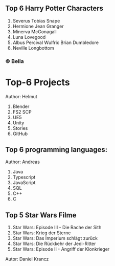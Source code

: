 ## Top 6 Harry Potter Characters
1. Severus Tobias Snape
2. Hermione Jean Granger
3. Minerva McGonagall
4. Luna Lovegood
5. Albus Percival Wulfric Brian Dumbledore
6. Neville Longbottom
### © Bella

# Top-6 Projects
Author: Helmut
1. Blender
2. FS2 SCP
3. UE5
4. Unity
5. Stories
6. GitHub

## Top 6 programming languages:
Author: Andreas
1. Java
2. Typescript
3. JavaScript
4. SQL
5. C++
6. C

## Top 5 Star Wars Filme
1. Star Wars: Episode III - Die Rache der Sith
2. Star Wars: Krieg der Sterne
3. Star Wars: Das Imperium schlägt zurück
4. Star Wars: Die Rückkehr der Jedi-Ritter
5. Star Wars: Episode II - Angriff der Klonkrieger

Autor: Daniel Krancz
